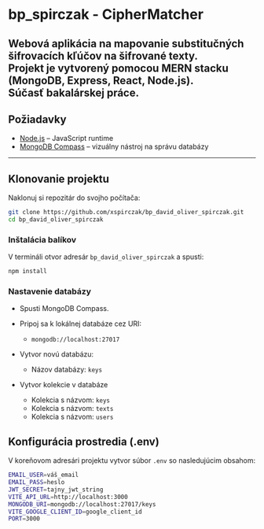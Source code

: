 # bp_spirczak - CipherMatcher

Webová aplikácia na mapovanie substitučných šifrovacích kľúčov na šifrované texty.  
Projekt je vytvorený pomocou MERN stacku (MongoDB, Express, React, Node.js).\
Súčasť bakalárskej práce.
---

## Požiadavky

- [Node.js](https://nodejs.org/en/download) – JavaScript runtime
- [MongoDB Compass](https://www.mongodb.com/try/download/compass) – vizuálny nástroj na správu databázy

---

## Klonovanie projektu

Naklonuj si repozitár do svojho počítača:

```bash
git clone https://github.com/xspirczak/bp_david_oliver_spirczak.git
cd bp_david_oliver_spirczak
```

### Inštalácia balíkov

V termináli otvor adresár `bp_david_oliver_spirczak` a spusti:

```bash
npm install
```

### Nastavenie databázy

- Spusti MongoDB Compass.

- Pripoj sa k lokálnej databáze cez URI:
    - `mongodb://localhost:27017`
- Vytvor novú databázu:
  - Názov databázy: `keys`
- Vytvor kolekcie v databáze
  - Kolekcia s názvom: `keys`
  - Kolekcia s názvom: `texts`
  - Kolekcia s názvom: `users`


## Konfigurácia prostredia (.env)

V koreňovom adresári projektu vytvor súbor `.env` so nasledujúcim obsahom:

```bash
EMAIL_USER=váš_email
EMAIL_PASS=heslo
JWT_SECRET=tajny_jwt_string
VITE_API_URL=http://localhost:3000
MONGODB_URI=mongodb://localhost:27017/keys
VITE_GOOGLE_CLIENT_ID=google_client_id
PORT=3000
```